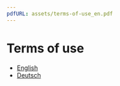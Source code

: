 ```yaml
---
pdfURL: assets/terms-of-use_en.pdf
---
```


# Terms of use

- [English](https://jmewes.github.io/ep-gss-homepage/assets/terms-of-use_en.pdf)
- [Deutsch](https://jmewes.github.io/ep-gss-homepage/assets/terms-of-use_de.pdf)


